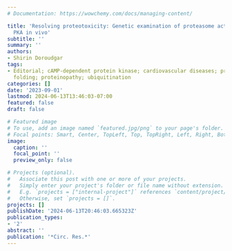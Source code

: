 ```yaml
---
# Documentation: https://wowchemy.com/docs/managing-content/

title: 'Resolving proteotoxicity: Genetic examination of proteasome activation by
  PKA in vivo'
subtitle: ''
summary: ''
authors:
- Shirin Doroudgar
tags:
- Editorial; cAMP-dependent protein kinase; cardiovascular diseases; proteasome; protein
  folding; proteinopathy; ubiquitination
categories: []
date: '2023-09-01'
lastmod: 2024-06-13T13:46:03-07:00
featured: false
draft: false

# Featured image
# To use, add an image named `featured.jpg/png` to your page's folder.
# Focal points: Smart, Center, TopLeft, Top, TopRight, Left, Right, BottomLeft, Bottom, BottomRight.
image:
  caption: ''
  focal_point: ''
  preview_only: false

# Projects (optional).
#   Associate this post with one or more of your projects.
#   Simply enter your project's folder or file name without extension.
#   E.g. `projects = ["internal-project"]` references `content/project/deep-learning/index.md`.
#   Otherwise, set `projects = []`.
projects: []
publishDate: '2024-06-13T20:46:03.665323Z'
publication_types:
- '2'
abstract: ''
publication: '*Circ. Res.*'
---
```

